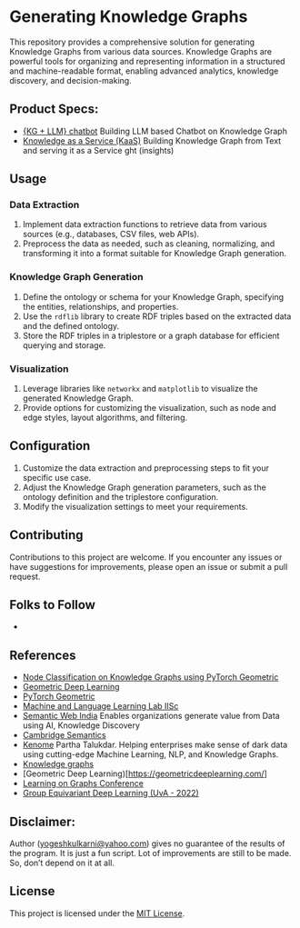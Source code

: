 # Generating Knowledge Graphs

This repository provides a comprehensive solution for generating Knowledge Graphs from various data sources. Knowledge Graphs are powerful tools for organizing and representing information in a structured and machine-readable format, enabling advanced analytics, knowledge discovery, and decision-making.

## Product Specs: 
- [{KG + LLM} chatbot](https://medium.com/technology-hits/specs-for-chatbot-on-knowledge-graph-using-large-language-models-dedcff0ab553) Building LLM based Chatbot on Knowledge Graph
- [Knowledge as a Service (KaaS)](https://medium.com/technology-hits/specs-for-knowledge-as-a-service-kaas-project-9e2d9a7e0775) Building Knowledge Graph from Text and serving it as a Service
ght (insights)


## Usage

### Data Extraction
1. Implement data extraction functions to retrieve data from various sources (e.g., databases, CSV files, web APIs).
2. Preprocess the data as needed, such as cleaning, normalizing, and transforming it into a format suitable for Knowledge Graph generation.

### Knowledge Graph Generation
1. Define the ontology or schema for your Knowledge Graph, specifying the entities, relationships, and properties.
2. Use the `rdflib` library to create RDF triples based on the extracted data and the defined ontology.
3. Store the RDF triples in a triplestore or a graph database for efficient querying and storage.

### Visualization
1. Leverage libraries like `networkx` and `matplotlib` to visualize the generated Knowledge Graph.
2. Provide options for customizing the visualization, such as node and edge styles, layout algorithms, and filtering.

## Configuration
1. Customize the data extraction and preprocessing steps to fit your specific use case.
2. Adjust the Knowledge Graph generation parameters, such as the ontology definition and the triplestore configuration.
3. Modify the visualization settings to meet your requirements.

## Contributing
Contributions to this project are welcome. If you encounter any issues or have suggestions for improvements, please open an issue or submit a pull request.


## Folks to Follow
- 


## References
- [Node Classification on Knowledge Graphs using PyTorch Geometric](https://www.youtube.com/watch?v=ex2qllcVneY)
- [Geometric Deep Learning](https://www.youtube.com/playlist?list=PLn2-dEmQeTfSLXW8yXP4q_Ii58wFdxb3C)
- [PyTorch Geometric](https://github.com/pyg-team/pytorch_geometric)
- [Machine and Language Learning Lab IISc](http://malllabiisc.github.io/)
- [Semantic Web India](http://www.semanticwebindia.com/) Enables organizations generate value from Data using AI, Knowledge Discovery
- [Cambridge Semantics](https://cambridgesemantics.com/)
- [Kenome](https://www.kenome.io/) Partha Talukdar. Helping enterprises make sense of dark data using cutting-edge Machine Learning, NLP, and Knowledge Graphs.
- [Knowledge graphs](https://www.turing.ac.uk/research/interest-groups/knowledge-graphs)
- [Geometric Deep Learning)[https://geometricdeeplearning.com/]
- [Learning on Graphs Conference](https://www.youtube.com/@learningongraphs/videos)
- [Group Equivariant Deep Learning (UvA - 2022)](https://www.youtube.com/playlist?list=PL8FnQMH2k7jzPrxqdYufoiYVHim8PyZWd)


## Disclaimer:
Author (yogeshkulkarni@yahoo.com) gives no guarantee of the results of the program. It is just a fun script. Lot of improvements are still to be made. So, don’t depend on it at all.


## License
This project is licensed under the [MIT License](LICENSE).